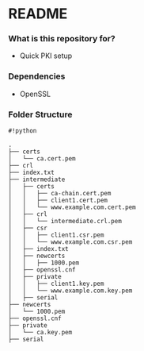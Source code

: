 # README #


### What is this repository for? ###

* Quick PKI setup

### Dependencies ###

* OpenSSL

### Folder Structure ###


```
#!python

.
├── certs
│   └── ca.cert.pem
├── crl
├── index.txt
├── intermediate
│   ├── certs
│   │   ├── ca-chain.cert.pem
│   │   ├── client1.cert.pem
│   │   └── www.example.com.cert.pem
│   ├── crl
│   │   └── intermediate.crl.pem
│   ├── csr
│   │   ├── client1.csr.pem
│   │   └── www.example.com.csr.pem
│   ├── index.txt
│   ├── newcerts
│   │   ├── 1000.pem
│   ├── openssl.cnf
│   ├── private
│   │   ├── client1.key.pem
│   │   └── www.example.com.key.pem
│   ├── serial
├── newcerts
│   └── 1000.pem
├── openssl.cnf
├── private
│   └── ca.key.pem
├── serial
```